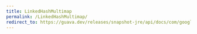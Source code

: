 ```yaml
---
title: LinkedHashMultimap
permalink: /LinkedHashMultimap/
redirect_to: https://guava.dev/releases/snapshot-jre/api/docs/com/google/common/collect/LinkedHashMultimap.html
---
```

